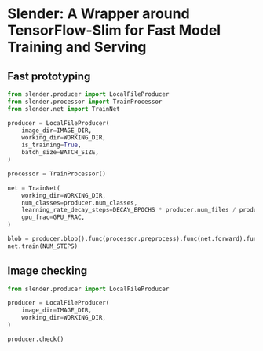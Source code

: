 # Slender: A Wrapper around TensorFlow-Slim for Fast Model Training and Serving

## Fast prototyping
```python
from slender.producer import LocalFileProducer
from slender.processor import TrainProcessor
from slender.net import TrainNet

producer = LocalFileProducer(
    image_dir=IMAGE_DIR,
    working_dir=WORKING_DIR,
    is_training=True,
    batch_size=BATCH_SIZE,
)

processor = TrainProcessor()

net = TrainNet(
    working_dir=WORKING_DIR,
    num_classes=producer.num_classes,
    learning_rate_decay_steps=DECAY_EPOCHS * producer.num_files / producer.batch_size,
    gpu_frac=GPU_FRAC,
)

blob = producer.blob().func(processor.preprocess).func(net.forward).func(processor.postprocess)
net.train(NUM_STEPS)
```

## Image checking
```python
from slender.producer import LocalFileProducer

producer = LocalFileProducer(
    image_dir=IMAGE_DIR,
    working_dir=WORKING_DIR,
)

producer.check()
```
